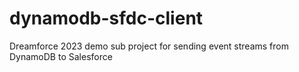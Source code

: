 # dynamodb-sfdc-client
Dreamforce 2023 demo sub project for sending event streams from DynamoDB to Salesforce

